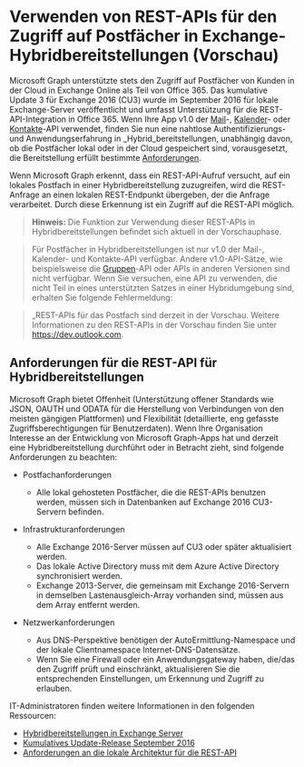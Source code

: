 # <a name="use-rest-apis-to-access-mailboxes-in-exchange-hybrid-deployments-preview"></a>Verwenden von REST-APIs für den Zugriff auf Postfächer in Exchange-Hybridbereitstellungen (Vorschau)

Microsoft Graph unterstützte stets den Zugriff auf Postfächer von Kunden in der Cloud in Exchange Online als Teil von Office 365. Das kumulative Update 3 für Exchange 2016 (CU3) wurde im September 2016 für lokale Exchange-Server veröffentlicht und umfasst Unterstützung für die REST-API-Integration in Office 365. Wenn Ihre App v1.0 der [Mail](http://developer.microsoft.com/en-us/graph/docs/api-reference/v1.0/resources/message)-, [Kalender](http://developer.microsoft.com/en-us/graph/docs/api-reference/v1.0/resources/calendar)- oder [Kontakte](http://developer.microsoft.com/en-us/graph/docs/api-reference/v1.0/resources/contact)-API verwendet, finden Sie nun eine nahtlose Authentifizierungs- und Anwendungserfahrung in _Hybrid_bereitstellungen, unabhängig davon, ob die Postfächer lokal oder in der Cloud gespeichert sind, vorausgesetzt, die Bereitstellung erfüllt bestimmte [Anforderungen](#requirements-for-the-rest-api-to-work-in-hybrid-deployments). 


Wenn Microsoft Graph erkennt, dass ein REST-API-Aufruf versucht, auf ein lokales Postfach in einer Hybridbereitstellung zuzugreifen, wird die REST-Anfrage an einen lokalen REST-Endpunkt übergeben, der die Anfrage verarbeitet. Durch diese Erkennung ist ein Zugriff auf die REST-API möglich.

>**Hinweis:** Die Funktion zur Verwendung dieser REST-APIs in Hybridbereitstellungen befindet sich aktuell in der Vorschauphase.

>Für Postfächer in Hybridbereitstellungen ist nur v1.0 der Mail-, Kalender- und Kontakte-API verfügbar. Andere v1.0-API-Sätze, wie beispielsweise die [Gruppen](http://developer.microsoft.com/en-us/graph/docs/api-reference/v1.0/resources/group)-API oder APIs in anderen Versionen sind nicht verfügbar. Wenn Sie versuchen, eine API zu verwenden, die nicht Teil in eines unterstützten Satzes in einer Hybridumgebung sind, erhalten Sie folgende Fehlermeldung:

>„REST-APIs für das Postfach sind derzeit in der Vorschau. Weitere Informationen zu den REST-APIs in der Vorschau finden Sie unter https://dev.outlook.com.

## <a name="requirements-for-the-rest-api-to-work-in-hybrid-deployments"></a>Anforderungen für die REST-API für Hybridbereitstellungen

Microsoft Graph bietet Offenheit (Unterstützung offener Standards wie JSON, OAUTH und ODATA für die Herstellung von Verbindungen von den meisten gängigen Plattformen) und Flexibilität (detaillierte, eng gefasste Zugriffsberechtigungen für Benutzerdaten). Wenn Ihre Organisation Interesse an der Entwicklung von Microsoft Graph-Apps hat und derzeit eine Hybridbereitstellung durchführt oder in Betracht zieht, sind folgende Anforderungen zu beachten:

- Postfachanforderungen

  - Alle lokal gehosteten Postfächer, die die REST-APIs benutzen werden, müssen sich in Datenbanken auf Exchange 2016 CU3-Servern befinden. 

- Infrastrukturanforderungen

  - Alle Exchange 2016-Server müssen auf CU3 oder später aktualisiert werden.  
  - Das lokale Active Directory muss mit dem Azure Active Directory synchronisiert werden.
  - Exchange 2013-Server, die gemeinsam mit Exchange 2016-Servern in demselben Lastenausgleich-Array vorhanden sind, müssen aus dem Array entfernt werden.

- Netzwerkanforderungen

  - Aus DNS-Perspektive benötigen der AutoErmittlung-Namespace und der lokale Clientnamespace Internet-DNS-Datensätze. 
  - Wenn Sie eine Firewall oder ein Anwendungsgateway haben, die/das den Zugriff prüft und einschränkt, aktualisieren Sie die entsprechenden Einstellungen, um Erkennung und Zugriff zu erlauben.


IT-Administratoren finden weitere Informationen in den folgenden Ressourcen:

- [Hybridbereitstellungen in Exchange Server](https://technet.microsoft.com/en-us/library/jj200581(v=exchg.150).aspx)
- [Kumulatives Update-Release September 2016](https://blogs.technet.microsoft.com/exchange/2016/09/20/released-september-2016-quarterly-exchange-updates/) 
- [Anforderungen an die lokale Architektur für die REST-API](https://blogs.technet.microsoft.com/exchange/2016/09/26/on-premises-architectural-requirements-for-the-rest-api/)

